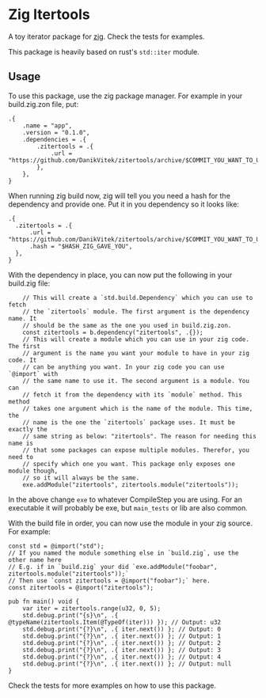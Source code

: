 # Zig Itertools

A toy iterator package for [zig](ziglang.org). Check the tests for examples.

This package is heavily based on rust's `std::iter` module.

## Usage

To use this package, use the zig package manager. For example in your build.zig.zon file, put:

```zod
.{
    .name = "app",
    .version = "0.1.0",
    .dependencies = .{
        .zitertools = .{
            .url = "https://github.com/DanikVitek/zitertools/archive/$COMMIT_YOU_WANT_TO_USE.tar.gz",
        },
    },
}
```

When running zig build now, zig will tell you you need a hash for the dependency and provide one.
Put it in you dependency so it looks like:

```zod
.{
  .zitertools = .{
      .url = "https://github.com/DanikVitek/zitertools/archive/$COMMIT_YOU_WANT_TO_USE.tar.gz",
      .hash = "$HASH_ZIG_GAVE_YOU",
  },
}
```

With the dependency in place, you can now put the following in your build.zig file:

```zig
    // This will create a `std.build.Dependency` which you can use to fetch
    // the `zitertools` module. The first argument is the dependency name. It
    // should be the same as the one you used in build.zig.zon.
    const zitertools = b.dependency("zitertools", .{});
    // This will create a module which you can use in your zig code. The first
    // argument is the name you want your module to have in your zig code. It
    // can be anything you want. In your zig code you can use `@import` with
    // the same name to use it. The second argument is a module. You can
    // fetch it from the dependency with its `module` method. This method
    // takes one argument which is the name of the module. This time, the
    // name is the one the `zitertools` package uses. It must be exactly the
    // same string as below: "zitertools". The reason for needing this name is
    // that some packages can expose multiple modules. Therefor, you need to
    // specify which one you want. This package only exposes one module though,
    // so it will always be the same.
    exe.addModule("zitertools", zitertools.module("zitertools"));
```

In the above change `exe` to whatever CompileStep you are using. For an executable it will
probably be exe, but `main_tests` or lib are also common.

With the build file in order, you can now use the module in your zig source. For example:

```zig
const std = @import("std");
// If you named the module something else in `build.zig`, use the other name here
// E.g. if in `build.zig` your did `exe.addModule("foobar", zitertools.module("zitertools"));`
// Then use `const zitertools = @import("foobar");` here.
const zitertools = @import("zitertools");

pub fn main() void {
    var iter = zitertools.range(u32, 0, 5);
    std.debug.print("{s}\n", .{ @typeName(zitertools.Item(@TypeOf(iter))) }); // Output: u32
    std.debug.print("{?}\n", .{ iter.next()) }; // Output: 0
    std.debug.print("{?}\n", .{ iter.next()) }; // Output: 1
    std.debug.print("{?}\n", .{ iter.next()) }; // Output: 2
    std.debug.print("{?}\n", .{ iter.next()) }; // Output: 3
    std.debug.print("{?}\n", .{ iter.next()) }; // Output: 4
    std.debug.print("{?}\n", .{ iter.next()) }; // Output: null
}
```

Check the tests for more examples on how to use this package.
